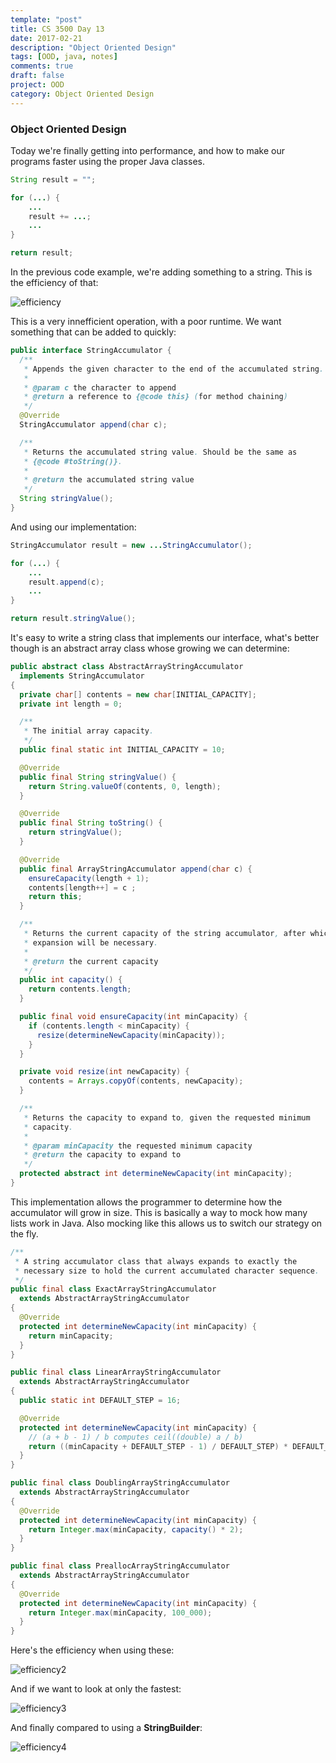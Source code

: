 ```yaml
---
template: "post"
title: CS 3500 Day 13
date: 2017-02-21
description: "Object Oriented Design"
tags: [OOD, java, notes]
comments: true
draft: false
project: OOD
category: Object Oriented Design
---
```


### Object Oriented Design


Today we're finally getting into performance, and how to make our programs faster using the proper Java classes. 

~~~ java
String result = "";

for (...) {
    ...
    result += ...;
    ...
}

return result;
~~~

In the previous code example, we're adding something to a string. This is the efficiency of that: 

![efficiency](http://www.ccs.neu.edu/course/cs3500/original.png)

This is a very innefficient operation, with a poor runtime. We want something that can be added to quickly:

~~~ java
public interface StringAccumulator {
  /**
   * Appends the given character to the end of the accumulated string.
   *
   * @param c the character to append
   * @return a reference to {@code this} (for method chaining)
   */
  @Override
  StringAccumulator append(char c);

  /**
   * Returns the accumulated string value. Should be the same as
   * {@code #toString()}.
   *
   * @return the accumulated string value
   */
  String stringValue();
}
~~~

And using our implementation:

~~~ java
StringAccumulator result = new ...StringAccumulator();

for (...) {
    ...
    result.append(c);
    ...
}

return result.stringValue();
~~~

It's easy to write a string class that implements our interface, what's better though is an abstract array class whose growing we can determine:

~~~ java
public abstract class AbstractArrayStringAccumulator
  implements StringAccumulator
{
  private char[] contents = new char[INITIAL_CAPACITY];
  private int length = 0;

  /**
   * The initial array capacity.
   */
  public final static int INITIAL_CAPACITY = 10;

  @Override
  public final String stringValue() {
    return String.valueOf(contents, 0, length);
  }

  @Override
  public final String toString() {
    return stringValue();
  }

  @Override
  public final ArrayStringAccumulator append(char c) {
    ensureCapacity(length + 1);
    contents[length++] = c ;
    return this;
  }

  /**
   * Returns the current capacity of the string accumulator, after which
   * expansion will be necessary.
   *
   * @return the current capacity
   */
  public int capacity() {
    return contents.length;
  }

  public final void ensureCapacity(int minCapacity) {
    if (contents.length < minCapacity) {
      resize(determineNewCapacity(minCapacity));
    }
  }

  private void resize(int newCapacity) {
    contents = Arrays.copyOf(contents, newCapacity);
  }

  /**
   * Returns the capacity to expand to, given the requested minimum
   * capacity.
   *
   * @param minCapacity the requested minimum capacity
   * @return the capacity to expand to
   */
  protected abstract int determineNewCapacity(int minCapacity);
}
~~~

This implementation allows the programmer to determine how the accumulator will grow in size. This is basically a way to mock how many lists work in Java. Also mocking like this allows us to switch our strategy on the fly. 



~~~ java
/**
 * A string accumulator class that always expands to exactly the
 * necessary size to hold the current accumulated character sequence.
 */
public final class ExactArrayStringAccumulator
  extends AbstractArrayStringAccumulator
{
  @Override
  protected int determineNewCapacity(int minCapacity) {
    return minCapacity;
  }
}
~~~

~~~ java
public final class LinearArrayStringAccumulator
  extends AbstractArrayStringAccumulator
{
  public static int DEFAULT_STEP = 16;

  @Override
  protected int determineNewCapacity(int minCapacity) {
    // (a + b - 1) / b computes ceil((double) a / b)
    return ((minCapacity + DEFAULT_STEP - 1) / DEFAULT_STEP) * DEFAULT_STEP;
  }
}
~~~

~~~ java
public final class DoublingArrayStringAccumulator
  extends AbstractArrayStringAccumulator
{
  @Override
  protected int determineNewCapacity(int minCapacity) {
    return Integer.max(minCapacity, capacity() * 2);
  }
}
~~~

~~~ java
public final class PreallocArrayStringAccumulator
  extends AbstractArrayStringAccumulator
{
  @Override
  protected int determineNewCapacity(int minCapacity) {
    return Integer.max(minCapacity, 100_000);
  }
}
~~~

Here's the efficiency when using these:

![efficiency2](http://www.ccs.neu.edu/course/cs3500/accumulator.png)

And if we want to look at only the fastest:

![efficiency3](http://www.ccs.neu.edu/course/cs3500/zoom.png)

And finally compared to using a **StringBuilder**:

![efficiency4](http://www.ccs.neu.edu/course/cs3500/improved.png)








